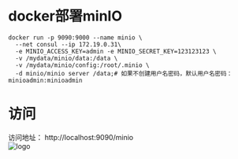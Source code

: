 # docker部署minIO
~~~
docker run -p 9090:9000 --name minio \
  --net consul --ip 172.19.0.31\
  -e MINIO_ACCESS_KEY=admin -e MINIO_SECRET_KEY=123123123 \
  -v /mydata/minio/data:/data \
  -v /mydata/minio/config:/root/.minio \
  -d minio/minio server /data;# 如果不创建用户名密码，默认用户名密码： minioadmin:minioadmin
~~~
# 访问
访问地址： http://localhost:9090/minio
<br/>
![logo](http://192.169.60.130:9090/images/clipboard.png?X-Amz-Algorithm=AWS4-HMAC-SHA256&X-Amz-Credential=admin%2F20201011%2F%2Fs3%2Faws4_request&X-Amz-Date=20201011T150636Z&X-Amz-Expires=432000&X-Amz-SignedHeaders=host&X-Amz-Signature=41cd5051b1502c272c36492d15ad2af5ebe3b07dd9cd3152aec8bfb4d5c53994)
